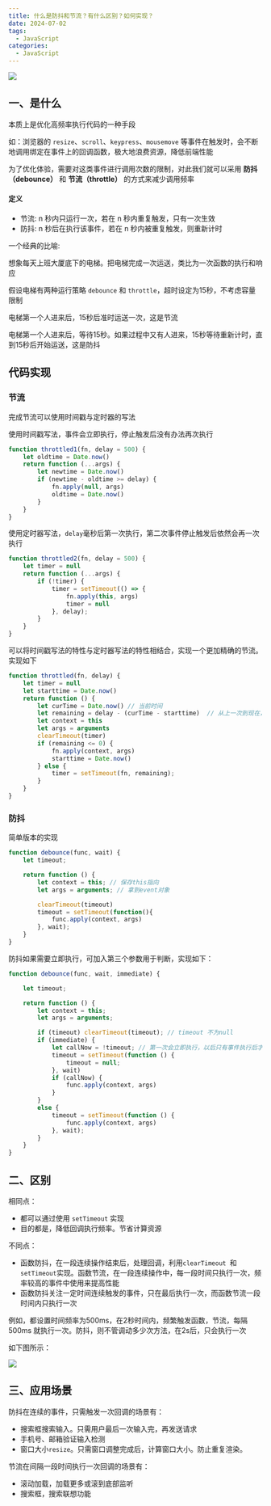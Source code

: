 ```yaml
---
title: 什么是防抖和节流？有什么区别？如何实现？
date: 2024-07-02
tags:
  - JavaScript
categories:
  - JavaScript
---
```



 ![](https://static.vue-js.com/912f1a10-8787-11eb-85f6-6fac77c0c9b3.png)

## 一、是什么
本质上是优化高频率执行代码的一种手段

如：浏览器的 `resize`、`scroll`、`keypress`、`mousemove` 等事件在触发时，会不断地调用绑定在事件上的回调函数，极大地浪费资源，降低前端性能

为了优化体验，需要对这类事件进行调用次数的限制，对此我们就可以采用 **防抖（debounce）** 和 **节流（throttle）** 的方式来减少调用频率

#### 定义
- 节流: n 秒内只运行一次，若在 n 秒内重复触发，只有一次生效
- 防抖: n 秒后在执行该事件，若在 n 秒内被重复触发，则重新计时

一个经典的比喻:

想象每天上班大厦底下的电梯。把电梯完成一次运送，类比为一次函数的执行和响应

假设电梯有两种运行策略 `debounce` 和 `throttle`，超时设定为15秒，不考虑容量限制

电梯第一个人进来后，15秒后准时运送一次，这是节流

电梯第一个人进来后，等待15秒。如果过程中又有人进来，15秒等待重新计时，直到15秒后开始运送，这是防抖

## 代码实现

### 节流

完成节流可以使用时间戳与定时器的写法

使用时间戳写法，事件会立即执行，停止触发后没有办法再次执行

```js
function throttled1(fn, delay = 500) {
    let oldtime = Date.now()
    return function (...args) {
        let newtime = Date.now()
        if (newtime - oldtime >= delay) {
            fn.apply(null, args)
            oldtime = Date.now()
        }
    }
}

```

使用定时器写法，`delay`毫秒后第一次执行，第二次事件停止触发后依然会再一次执行

```js
function throttled2(fn, delay = 500) {
    let timer = null
    return function (...args) {
        if (!timer) {
            timer = setTimeout(() => {
                fn.apply(this, args)
                timer = null
            }, delay);
        }
    }
}
```

可以将时间戳写法的特性与定时器写法的特性相结合，实现一个更加精确的节流。实现如下

```js
function throttled(fn, delay) {
    let timer = null
    let starttime = Date.now()
    return function () {
        let curTime = Date.now() // 当前时间
        let remaining = delay - (curTime - starttime)  // 从上一次到现在，还剩下多少多余时间
        let context = this
        let args = arguments
        clearTimeout(timer)
        if (remaining <= 0) {
            fn.apply(context, args)
            starttime = Date.now()
        } else {
            timer = setTimeout(fn, remaining);
        }
    }
}
```

### 防抖

简单版本的实现

```js
function debounce(func, wait) {
    let timeout;

    return function () {
        let context = this; // 保存this指向
        let args = arguments; // 拿到event对象

        clearTimeout(timeout)
        timeout = setTimeout(function(){
            func.apply(context, args)
        }, wait);
    }
}
```

防抖如果需要立即执行，可加入第三个参数用于判断，实现如下：

```js
function debounce(func, wait, immediate) {

    let timeout;

    return function () {
        let context = this;
        let args = arguments;

        if (timeout) clearTimeout(timeout); // timeout 不为null
        if (immediate) {
            let callNow = !timeout; // 第一次会立即执行，以后只有事件执行后才会再次触发
            timeout = setTimeout(function () {
                timeout = null;
            }, wait)
            if (callNow) {
                func.apply(context, args)
            }
        }
        else {
            timeout = setTimeout(function () {
                func.apply(context, args)
            }, wait);
        }
    }
}
```

## 二、区别

相同点：

- 都可以通过使用 `setTimeout` 实现
- 目的都是，降低回调执行频率。节省计算资源

不同点：

- 函数防抖，在一段连续操作结束后，处理回调，利用`clearTimeout `和 `setTimeout`实现。函数节流，在一段连续操作中，每一段时间只执行一次，频率较高的事件中使用来提高性能
- 函数防抖关注一定时间连续触发的事件，只在最后执行一次，而函数节流一段时间内只执行一次

例如，都设置时间频率为500ms，在2秒时间内，频繁触发函数，节流，每隔 500ms 就执行一次。防抖，则不管调动多少次方法，在2s后，只会执行一次

如下图所示：

 ![](https://static.vue-js.com/a2c81b50-8787-11eb-ab90-d9ae814b240d.png)


## 三、应用场景

防抖在连续的事件，只需触发一次回调的场景有：

- 搜索框搜索输入。只需用户最后一次输入完，再发送请求
- 手机号、邮箱验证输入检测
- 窗口大小`resize`。只需窗口调整完成后，计算窗口大小。防止重复渲染。

节流在间隔一段时间执行一次回调的场景有：

- 滚动加载，加载更多或滚到底部监听
- 搜索框，搜索联想功能